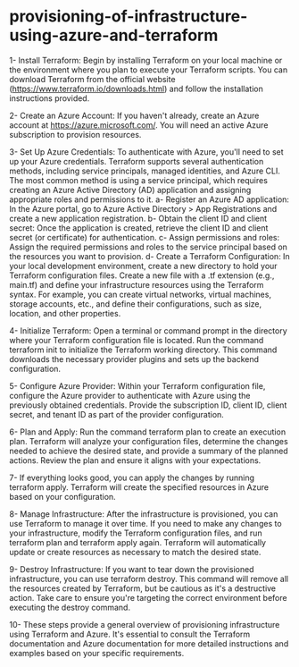 # provisioning-of-infrastructure-using-azure-and-terraform
1- Install Terraform: Begin by installing Terraform on your local machine or the environment where you plan to execute your Terraform scripts. You can download Terraform from the official website (https://www.terraform.io/downloads.html) and follow the installation instructions provided.

2- Create an Azure Account: If you haven't already, create an Azure account at https://azure.microsoft.com/. You will need an active Azure subscription to provision resources.

3- Set Up Azure Credentials: To authenticate with Azure, you'll need to set up your Azure credentials. Terraform supports several authentication methods, including service principals, managed identities, and Azure CLI. The most common method is using a service principal, which requires creating an Azure Active Directory (AD) application and assigning appropriate roles and permissions to it.
a- Register an Azure AD application: In the Azure portal, go to Azure Active Directory > App Registrations and create a new application registration.
b- Obtain the client ID and client secret: Once the application is created, retrieve the client ID and client secret (or certificate) for authentication.
c- Assign permissions and roles: Assign the required permissions and roles to the service principal based on the resources you want to provision.
d- Create a Terraform Configuration: In your local development environment, create a new directory to hold your Terraform configuration files. Create a new file with a .tf extension (e.g., main.tf) and define your infrastructure resources using the Terraform syntax. For example, you can create virtual networks, virtual machines, storage accounts, etc., and define their configurations, such as size, location, and other properties.

4- Initialize Terraform: Open a terminal or command prompt in the directory where your Terraform configuration file is located. Run the command terraform init to initialize the Terraform working directory. This command downloads the necessary provider plugins and sets up the backend configuration.

5- Configure Azure Provider: Within your Terraform configuration file, configure the Azure provider to authenticate with Azure using the previously obtained credentials. Provide the subscription ID, client ID, client secret, and tenant ID as part of the provider configuration.

6- Plan and Apply: Run the command terraform plan to create an execution plan. Terraform will analyze your configuration files, determine the changes needed to achieve the desired state, and provide a summary of the planned actions. Review the plan and ensure it aligns with your expectations.

7- If everything looks good, you can apply the changes by running terraform apply. Terraform will create the specified resources in Azure based on your configuration.

8- Manage Infrastructure: After the infrastructure is provisioned, you can use Terraform to manage it over time. If you need to make any changes to your infrastructure, modify the Terraform configuration files, and run terraform plan and terraform apply again. Terraform will automatically update or create resources as necessary to match the desired state.

9- Destroy Infrastructure: If you want to tear down the provisioned infrastructure, you can use terraform destroy. This command will remove all the resources created by Terraform, but be cautious as it's a destructive action. Take care to ensure you're targeting the correct environment before executing the destroy command.

10- These steps provide a general overview of provisioning infrastructure using Terraform and Azure. It's essential to consult the Terraform documentation and Azure documentation for more detailed instructions and examples based on your specific requirements.
